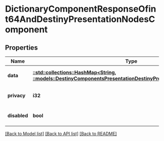 # DictionaryComponentResponseOfint64AndDestinyPresentationNodesComponent

## Properties
Name | Type | Description | Notes
------------ | ------------- | ------------- | -------------
**data** | [**::std::collections::HashMap<String, ::models::DestinyComponentsPresentationDestinyPresentationNodesComponent>**](Destiny.Components.Presentation.DestinyPresentationNodesComponent.md) |  | [optional] [default to null]
**privacy** | **i32** |  | [optional] [default to null]
**disabled** | **bool** | If true, this component is disabled. | [optional] [default to null]

[[Back to Model list]](../README.md#documentation-for-models) [[Back to API list]](../README.md#documentation-for-api-endpoints) [[Back to README]](../README.md)


